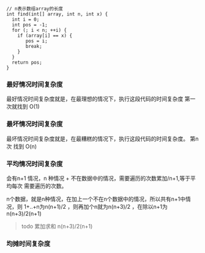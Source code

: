
```
// n表示数组array的长度
int find(int[] array, int n, int x) {
  int i = 0;
  int pos = -1;
  for (; i < n; ++i) {
    if (array[i] == x) {
       pos = i;
       break;
    }
  }
  return pos;
}
```

### 最好情况时间复杂度

最好情况时间复杂度就是，在最理想的情况下，执行这段代码的时间复杂度
第一次就找到  O(1)

### 最坏情况时间复杂度

最坏情况时间复杂度就是，在最糟糕的情况下，执行这段代码的时间复杂度。
第n次 找到 O(n)

### 平均情况时间复杂度
会有n+1 情况，n 种情况 + 不在数据中的情况，需要遍历的次数累加/n+1,等于平均每次 需要遍历的次数。

n个数据，就是n种情况，在加上一个不在n个数据中的情况，所以共有n+1中情况，则 1+..+n为n(n+1)/2 ，则再加个n就为n(n+3)/2 ，在除以n+1为n(n+3)/2(n+1)

> todo 累加求和
n(n+3)/2(n+1)


### 均摊时间复杂度
